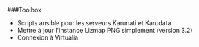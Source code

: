 ###Toolbox

* Scripts ansible pour les serveurs Karunati et Karudata
* Mettre à jour l'instance Lizmap PNG simplement (version 3.2)
* Connexion à Virtualia